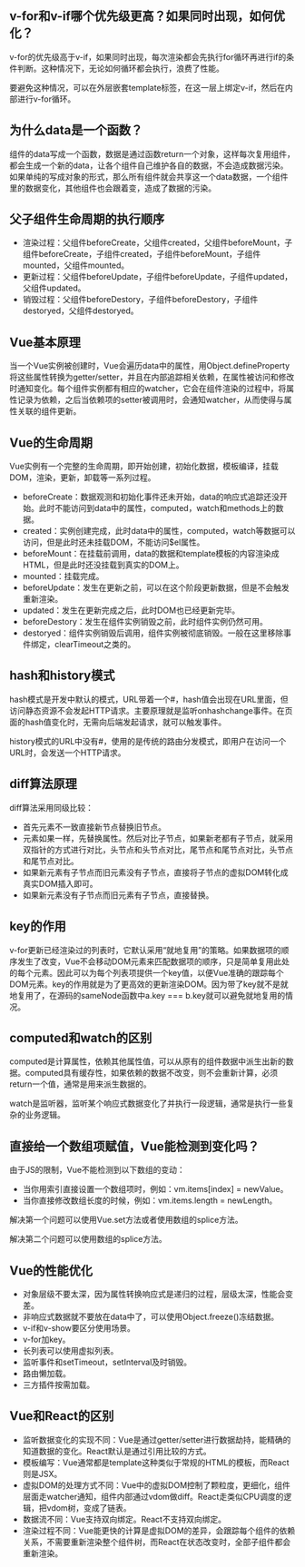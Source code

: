 ## v-for和v-if哪个优先级更高？如果同时出现，如何优化？

v-for的优先级高于v-if，如果同时出现，每次渲染都会先执行for循环再进行if的条件判断。这种情况下，无论如何循环都会执行，浪费了性能。

要避免这种情况，可以在外层嵌套template标签，在这一层上绑定v-if，然后在内部进行v-for循环。

## 为什么data是一个函数？

组件的data写成一个函数，数据是通过函数return一个对象，这样每次复用组件，都会生成一个新的data，让各个组件自己维护各自的数据，不会造成数据污染。如果单纯的写成对象的形式，那么所有组件就会共享这一个data数据，一个组件里的数据变化，其他组件也会跟着变，造成了数据的污染。

## 父子组件生命周期的执行顺序

+ 渲染过程：父组件beforeCreate，父组件created，父组件beforeMount，子组件beforeCreate，子组件created，子组件beforeMount，子组件mounted，父组件mounted。
+ 更新过程：父组件beforeUpdate，子组件beforeUpdate，子组件updated，父组件updated。
+ 销毁过程：父组件beforeDestory，子组件beforeDestory，子组件destoryed，父组件destoryed。

## Vue基本原理

当一个Vue实例被创建时，Vue会遍历data中的属性，用Object.defineProperty将这些属性转换为getter/setter，并且在内部追踪相关依赖，在属性被访问和修改时通知变化。每个组件实例都有相应的watcher，它会在组件渲染的过程中，将属性记录为依赖，之后当依赖项的setter被调用时，会通知watcher，从而使得与属性关联的组件更新。

## Vue的生命周期

Vue实例有一个完整的生命周期，即开始创建，初始化数据，模板编译，挂载DOM，渲染，更新，卸载等一系列过程。

+ beforeCreate：数据观测和初始化事件还未开始，data的响应式追踪还没开始。此时不能访问到data中的属性，computed，watch和methods上的数据。
+ created：实例创建完成，此时data中的属性，computed，watch等数据可以访问，但是此时还未挂载DOM，不能访问$el属性。
+ beforeMount：在挂载前调用，data的数据和template模板的内容渲染成HTML，但是此时还没挂载到真实的DOM上。
+ mounted：挂载完成。
+ beforeUpdate：发生在更新之前，可以在这个阶段更新数据，但是不会触发重新渲染。
+ updated：发生在更新完成之后，此时DOM也已经更新完毕。
+ beforeDestory：发生在组件实例销毁之前，此时组件实例仍然可用。
+ destoryed：组件实例销毁后调用，组件实例被彻底销毁。一般在这里移除事件绑定，clearTimeout之类的。

## hash和history模式

hash模式是开发中默认的模式，URL带着一个#，hash值会出现在URL里面，但访问静态资源不会发起HTTP请求。主要原理就是监听onhashchange事件。在页面的hash值变化时，无需向后端发起请求，就可以触发事件。

history模式的URL中没有#，使用的是传统的路由分发模式，即用户在访问一个URL时，会发送一个HTTP请求。

## diff算法原理

diff算法采用同级比较：

+ 首先元素不一致直接新节点替换旧节点。
+ 元素如果一样，先替换属性。然后对比子节点，如果新老都有子节点，就采用双指针的方式进行对比，头节点和头节点对比，尾节点和尾节点对比，头节点和尾节点对比。
+ 如果新元素有子节点而旧元素没有子节点，直接将子节点的虚拟DOM转化成真实DOM插入即可。
+ 如果新元素没有子节点而旧元素有子节点，直接替换。

## key的作用

v-for更新已经渲染过的列表时，它默认采用“就地复用”的策略。如果数据项的顺序发生了改变，Vue不会移动DOM元素来匹配数据项的顺序，只是简单复用此处的每个元素。因此可以为每个列表项提供一个key值，以便Vue准确的跟踪每个DOM元素。key的作用就是为了更高效的更新渲染DOM。因为带了key就不是就地复用了，在源码的sameNode函数中a.key === b.key就可以避免就地复用的情况。

## computed和watch的区别

computed是计算属性，依赖其他属性值，可以从原有的组件数据中派生出新的数据。computed具有缓存性，如果依赖的数据不改变，则不会重新计算，必须return一个值，通常是用来派生数据的。

watch是监听器，监听某个响应式数据变化了并执行一段逻辑，通常是执行一些复杂的业务逻辑。

## 直接给一个数组项赋值，Vue能检测到变化吗？

由于JS的限制，Vue不能检测到以下数组的变动：

+ 当你用索引直接设置一个数组项时，例如：vm.items[index] = newValue。
+ 当你直接修改数组长度的时候，例如：vm.items.length = newLength。

解决第一个问题可以使用Vue.set方法或者使用数组的splice方法。

解决第二个问题可以使用数组的splice方法。

## Vue的性能优化

+ 对象层级不要太深，因为属性转换响应式是递归的过程，层级太深，性能会变差。
+ 非响应式数据就不要放在data中了，可以使用Object.freeze()冻结数据。
+ v-if和v-show要区分使用场景。
+ v-for加key。
+ 长列表可以使用虚拟列表。
+ 监听事件和setTimeout，setInterval及时销毁。
+ 路由懒加载。
+ 三方插件按需加载。

## Vue和React的区别

+ 监听数据变化的实现不同：Vue是通过getter/setter进行数据劫持，能精确的知道数据的变化。React默认是通过引用比较的方式。
+ 模板编写：Vue通常都是template这种类似于常规的HTML的模板，而React则是JSX。
+ 虚拟DOM的处理方式不同：Vue中的虚拟DOM控制了颗粒度，更细化，组件层面走watcher通知，组件内部通过vdom做diff。React走类似CPU调度的逻辑，把vdom树，变成了链表。
+ 数据流不同：Vue支持双向绑定。React不支持双向绑定。
+ 渲染过程不同：Vue能更快的计算是虚拟DOM的差异，会跟踪每个组件的依赖关系，不需要重新渲染整个组件树，而React在状态改变时，全部子组件都会重新渲染。
